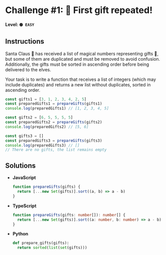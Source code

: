 # Challenge #1: 🎁 First gift repeated!

#### Level: `🟢 EASY`

## Instructions

Santa Claus 🎅 has received a list of magical numbers representing gifts 🎁, but some of them are duplicated and must be removed to avoid confusion. Additionally, the gifts must be sorted in ascending order before being delivered to the elves.

Your task is to write a function that receives a list of integers (which may include duplicates) and returns a new list without duplicates, sorted in ascending order.

```js
const gifts1 = [3, 1, 2, 3, 4, 2, 5]
const preparedGifts1 = prepareGifts(gifts1)
console.log(preparedGifts1) // [1, 2, 3, 4, 5]

const gifts2 = [6, 5, 5, 5, 5]
const preparedGifts2 = prepareGifts(gifts2)
console.log(preparedGifts2) // [5, 6]

const gifts3 = []
const preparedGifts3 = prepareGifts(gifts3)
console.log(preparedGifts3) // []
// There are no gifts, the list remains empty
```

## Solutions

- **JavaScript**

  ```js
  function prepareGifts(gifts) {
    return [...new Set(gifts)].sort((a, b) => a - b)
  }
  ```

- **TypeScript**

  ```ts
  function prepareGifts(gifts: number[]): number[] {
    return [...new Set(gifts)].sort((a: number, b: number) => a - b)
  }
  ```
- **Python**

  ```py
  def prepare_gifts(gifts):
    return sorted(list(set(gifts)))
  ```
